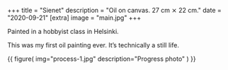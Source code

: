 +++
title = "Sienet"
description = "Oil on canvas. 27 cm ⨯ 22 cm."
date = "2020-09-21"
[extra]
image = "main.jpg"
+++

Painted in a hobbyist class in Helsinki.

This was my first oil painting ever. It’s technically a still life.

{{
    figure(
        img="process-1.jpg"
        description="Progress photo"
    )
}}
